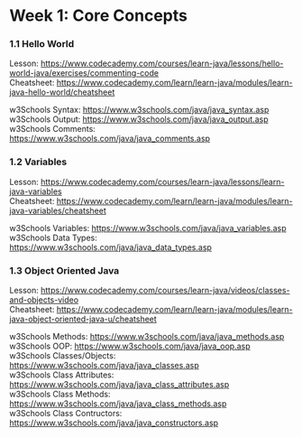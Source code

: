# Week 1: Core Concepts

### 1.1 Hello World

Lesson: https://www.codecademy.com/courses/learn-java/lessons/hello-world-java/exercises/commenting-code  
Cheatsheet: https://www.codecademy.com/learn/learn-java/modules/learn-java-hello-world/cheatsheet

w3Schools Syntax: https://www.w3schools.com/java/java_syntax.asp  
w3Schools Output: https://www.w3schools.com/java/java_output.asp  
w3Schools Comments: https://www.w3schools.com/java/java_comments.asp

### 1.2 Variables

Lesson: https://www.codecademy.com/courses/learn-java/lessons/learn-java-variables  
Cheatsheet: https://www.codecademy.com/learn/learn-java/modules/learn-java-variables/cheatsheet

w3Schools Variables: https://www.w3schools.com/java/java_variables.asp  
w3Schools Data Types: https://www.w3schools.com/java/java_data_types.asp

### 1.3 Object Oriented Java

Lesson: https://www.codecademy.com/courses/learn-java/videos/classes-and-objects-video  
Cheatsheet: https://www.codecademy.com/learn/learn-java/modules/learn-java-object-oriented-java-u/cheatsheet

w3Schools Methods: https://www.w3schools.com/java/java_methods.asp  
w3Schools OOP: https://www.w3schools.com/java/java_oop.asp  
w3Schools Classes/Objects: https://www.w3schools.com/java/java_classes.asp  
w3Schools Class Attributes: https://www.w3schools.com/java/java_class_attributes.asp  
w3Schools Class Methods: https://www.w3schools.com/java/java_class_methods.asp  
w3Schools Class Contructors: https://www.w3schools.com/java/java_constructors.asp
